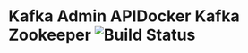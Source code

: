 # Kafka Admin APIDocker Kafka Zookeeper ![Build Status](https://travis-ci.org/hey-johnnypark/kafka-admin-api.svg?branch=development)
